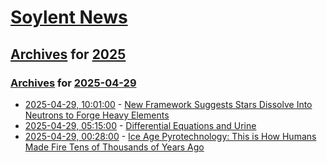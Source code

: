 # [Soylent News](../../../README.md)

## [Archives](../../index.md) for [2025](../index.md)

### [Archives](../../index.md) for [2025-04-29](index.md)

* [2025-04-29, 10:01:00](https://soylentnews.org/article.pl?sid=25/04/29/0655255&from=rss) - [New Framework Suggests Stars Dissolve Into Neutrons to Forge Heavy Elements](https://soylentnews.org/article.pl?sid=25/04/29/0655255&from=rss)
* [2025-04-29, 05:15:00](https://soylentnews.org/article.pl?sid=25/04/28/0428200&from=rss) - [Differential Equations and Urine](https://soylentnews.org/article.pl?sid=25/04/28/0428200&from=rss)
* [2025-04-29, 00:28:00](https://soylentnews.org/article.pl?sid=25/04/28/0420232&from=rss) - [Ice Age Pyrotechnology: This is How Humans Made Fire Tens of Thousands of Years Ago](https://soylentnews.org/article.pl?sid=25/04/28/0420232&from=rss)
